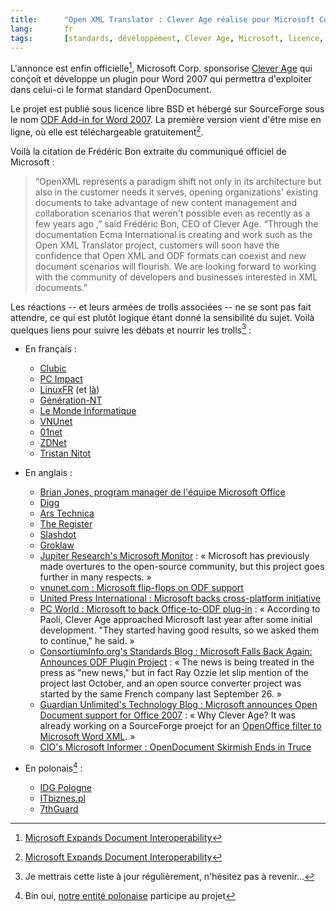 ```yaml
--- 
title:      "Open XML Translator : Clever Age réalise pour Microsoft Corp. un plugin permettant à Word 2007 d'utiliser le format OpenDocument (ODF) d'OpenOffice " 
lang:       fr 
tags:       [standards, développement, Clever Age, Microsoft, licence, logiciel libre, informatique]
---
```


L'annonce est enfin officielle[^1], Microsoft Corp. sponsorise [Clever Age](http://www.clever-age.com/) qui conçoit et développe un plugin pour Word 2007 qui permettra d'exploiter dans celui-ci le format standard OpenDocument.


[^1]:  [Microsoft Expands Document Interoperability](http://www.microsoft.com/presspass/press/2006/jul06/07-06OpenSourceProjectPR.mspx) 

Le projet est publié sous licence libre BSD et hébergé sur SourceForge sous le nom [ODF Add-in for Word 2007](http://sourceforge.net/projects/odf-converter). La première version vient d'être mise en ligne, où elle est téléchargeable gratuitement[^1].

Voilà la citation de Frédéric Bon extraite du communiqué officiel de Microsoft :

> 
> “OpenXML represents a paradigm shift not only in its architecture but also in the customer needs it serves, opening organizations' existing documents to take advantage of new content management and collaboration scenarios that weren't possible even as recently as a few years ago ,” said Frédéric Bon, CEO of Clever Age. “Through the documentation Ecma International is creating and work such as the Open XML Translator project, customers will soon have the confidence that Open XML and ODF formats can coexist and new document scenarios will flourish. We are looking forward to working with the community of developers and businesses interested in XML documents.”
> 

Les réactions -- et leurs armées de trolls associées -- ne se sont pas fait attendre, ce qui est plutôt logique étant donné la sensibilité du sujet. Voilà quelques liens pour suivre les débats et nourrir les trolls[^2] :


- En français :
    - [Clubic](http://www.clubic.com/actualite-36315-microsoft-etend-l-interoperabilite-entre-documents.html)
    - [PC Impact](http://www.pcinpact.com/actu/news/29915-Interoperabilite-Microsoft-souvre-enfin-a-Op.htm)
    - [LinuxFR](http://linuxfr.org/2006/07/06/21067.html) (et [là](http://linuxfr.org/~snt/22110.html))
    - [Génération-NT](http://www.generation-nt.com/actualites/16595/microsoft-open-document-office-openoffice-sun-microsystems/)
    - [Le Monde Informatique](http://www.lemondeinformatique.fr/actualites/lire-microsoft-annonce-l-interoperabilite-odf-openxml-20010.html)
    - [VNUnet](http://www.vnunet.fr/actualite/tpepme_-_business/strategies_et_marches/20060706006)
    - [01net](http://www.01net.com/article/321860.html)
    - [ZDNet](http://www.zdnet.fr/actualites/informatique/0,39040745,39362035,00.htm?xtor=1)
    - [Tristan Nitot](http://standblog.org/blog/2006/07/10/93114850-actu-des-standards-et-des-formats-ouverts)


- En anglais :
    - [Brian Jones, program manager de l'équipe Microsoft Office](http://blogs.msdn.com/brian_jones/archive/2006/07/05/657510.aspx)
    - [Digg](http://digg.com/software/Microsoft_to_Support_OpenDocument!)
    - [Ars Technica](http://arstechnica.com/journals/microsoft.ars/2006/7/6/4538)
    - [The Register](http://www.theregister.co.uk/2006/07/06/microsoft_odf_interoperability/)
    - [Slashdot](http://it.slashdot.org/it/06/07/06/139243.shtml)
    - [Groklaw](http://www.groklaw.net/article.php?story=20060706064747376)
    - [Jupiter Research's Microsoft Monitor](http://www.microsoftmonitor.com/archives/016375.html) : « Microsoft has previously made overtures to the open-source community, 
but this project goes further in many respects. »
    - [vnunet.com : Microsoft flip-flops on ODF support](http://www.vnunet.com/vnunet/news/2159846/microsoft-flip-flops-odf)
    - [United Press International : Microsoft backs cross-platform initiative](http://www.upi.com/Hi-Tech/view.php?StoryID=20060706-010521-9677r)
    - [PC World : Microsoft to back Office-to-ODF plug-in](http://www.pcworld.idg.com.au/index.php/id;1131017534;fp;16;fpid;0) : « According to Paoli, Clever Age approached Microsoft last year after some initial development. "They started having good results, so we asked them to continue," he said. »
    - [ConsortiumInfo.org's Standards Blog : Microsoft Falls Back Again: Announces ODF Plugin Project](http://www.consortiuminfo.org/standardsblog/article.php?story=20060706092209358) : « The news is being treated in the press as "new news," but in fact Ray Ozzie let slip mention of the project last October, and an open source converter project was started by the same French company last September 26. »
    - [Guardian Unlimited's Technology Blog : Microsoft announces Open Document support for Office 2007](http://blogs.guardian.co.uk/technology/archives/2006/07/07/microsoft_announces_open_document_support_for_office_2007.html) : « Why Clever Age? It was already working on a SourceForge proejct for an [OpenOffice filter to Microsoft Word XML](http://sourceforge.net/projects/ooo-word-filter/). »
    - [CIO's Microsoft Informer : OpenDocument Skirmish Ends in Truce](http://www.cio.com/blog_view.html?CID=22737)


- En polonais[^3] :
    - [IDG Pologne](http://www.idg.pl/news/95698.html)
    - [ITbiznes.pl](http://itbiznes.pl/art20876.html)
    - [7thGuard](http://7thguard.net/news.php?id=5179)



[^1]: Les [statistiques de téléchargement](http://sourceforge.net/project/stats/detail.php?group_id=169337&ugn=odf-converter&type=prdownload&mode=week&package_id=0) sont déjà intéressantes...

[^2]: Je mettrais cette liste à jour régulièrement, n'hésitez pas à revenir...

[^3]: Bin oui, [notre entité polonaise](http://www.clever-age.com.pl/) participe au projet
